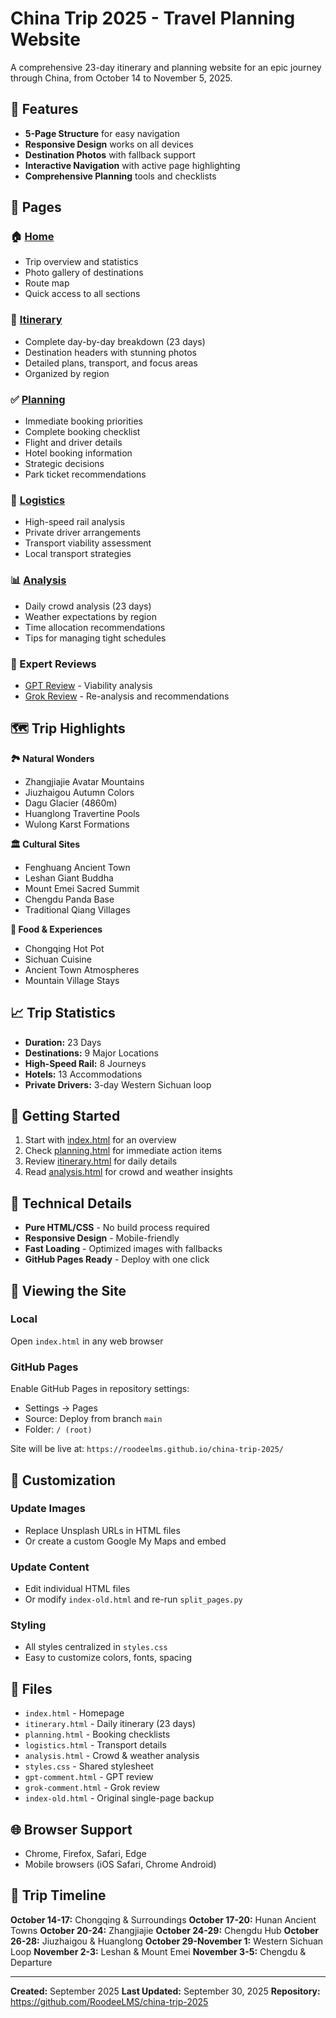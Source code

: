 # China Trip 2025 - Travel Planning Website

A comprehensive 23-day itinerary and planning website for an epic journey through China, from October 14 to November 5, 2025.

## 🌟 Features

- **5-Page Structure** for easy navigation
- **Responsive Design** works on all devices
- **Destination Photos** with fallback support
- **Interactive Navigation** with active page highlighting
- **Comprehensive Planning** tools and checklists

## 📄 Pages

### 🏠 [Home](index.html)
- Trip overview and statistics
- Photo gallery of destinations
- Route map
- Quick access to all sections

### 📅 [Itinerary](itinerary.html)
- Complete day-by-day breakdown (23 days)
- Destination headers with stunning photos
- Detailed plans, transport, and focus areas
- Organized by region

### ✅ [Planning](planning.html)
- Immediate booking priorities
- Complete booking checklist
- Flight and driver details
- Hotel booking information
- Strategic decisions
- Park ticket recommendations

### 🚄 [Logistics](logistics.html)
- High-speed rail analysis
- Private driver arrangements
- Transport viability assessment
- Local transport strategies

### 📊 [Analysis](analysis.html)
- Daily crowd analysis (23 days)
- Weather expectations by region
- Time allocation recommendations
- Tips for managing tight schedules

### 💬 Expert Reviews
- [GPT Review](gpt-comment.html) - Viability analysis
- [Grok Review](grok-comment.html) - Re-analysis and recommendations

## 🗺️ Trip Highlights

**🏞️ Natural Wonders**
- Zhangjiajie Avatar Mountains
- Jiuzhaigou Autumn Colors
- Dagu Glacier (4860m)
- Huanglong Travertine Pools
- Wulong Karst Formations

**🏛️ Cultural Sites**
- Fenghuang Ancient Town
- Leshan Giant Buddha
- Mount Emei Sacred Summit
- Chengdu Panda Base
- Traditional Qiang Villages

**🍜 Food & Experiences**
- Chongqing Hot Pot
- Sichuan Cuisine
- Ancient Town Atmospheres
- Mountain Village Stays

## 📈 Trip Statistics

- **Duration:** 23 Days
- **Destinations:** 9 Major Locations
- **High-Speed Rail:** 8 Journeys
- **Hotels:** 13 Accommodations
- **Private Drivers:** 3-day Western Sichuan loop

## 🚀 Getting Started

1. Start with [index.html](index.html) for an overview
2. Check [planning.html](planning.html) for immediate action items
3. Review [itinerary.html](itinerary.html) for daily details
4. Read [analysis.html](analysis.html) for crowd and weather insights

## 🔧 Technical Details

- **Pure HTML/CSS** - No build process required
- **Responsive Design** - Mobile-friendly
- **Fast Loading** - Optimized images with fallbacks
- **GitHub Pages Ready** - Deploy with one click

## 📱 Viewing the Site

### Local
Open `index.html` in any web browser

### GitHub Pages
Enable GitHub Pages in repository settings:
- Settings → Pages
- Source: Deploy from branch `main`
- Folder: `/ (root)`

Site will be live at: `https://roodeelms.github.io/china-trip-2025/`

## 🎨 Customization

### Update Images
- Replace Unsplash URLs in HTML files
- Or create a custom Google My Maps and embed

### Update Content
- Edit individual HTML files
- Or modify `index-old.html` and re-run `split_pages.py`

### Styling
- All styles centralized in `styles.css`
- Easy to customize colors, fonts, spacing

## 📝 Files

- `index.html` - Homepage
- `itinerary.html` - Daily itinerary (23 days)
- `planning.html` - Booking checklists
- `logistics.html` - Transport details
- `analysis.html` - Crowd & weather analysis
- `styles.css` - Shared stylesheet
- `gpt-comment.html` - GPT review
- `grok-comment.html` - Grok review
- `index-old.html` - Original single-page backup

## 🌐 Browser Support

- Chrome, Firefox, Safari, Edge
- Mobile browsers (iOS Safari, Chrome Android)

## 📅 Trip Timeline

**October 14-17:** Chongqing & Surroundings
**October 17-20:** Hunan Ancient Towns
**October 20-24:** Zhangjiajie
**October 24-29:** Chengdu Hub
**October 26-28:** Jiuzhaigou & Huanglong
**October 29-November 1:** Western Sichuan Loop
**November 2-3:** Leshan & Mount Emei
**November 3-5:** Chengdu & Departure

---

**Created:** September 2025
**Last Updated:** September 30, 2025
**Repository:** https://github.com/RoodeeLMS/china-trip-2025
